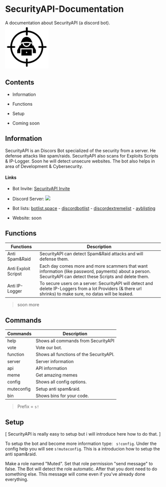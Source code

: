 # SecurityAPI-Documentation
A documentation about SecurityAPI (a discord bot).                           
<img src="other/pics/SecurityApiIcon.png?raw=true">
## Contents

- Information

- Functions

- Setup

- Coming soon


## Information

SecurityAPI is an Discors Bot specialized of the security from a server.
He defense attacks like spam/raids.
SecurityAPI also scans for Exploits Scripts & IP-Logger.
Soon he will detect unsecure websites.
The bot also helps in area of Development & Cybersecurity.

#### Links

- Bot Invite: [SecurityAPI Invite](https://discord.com/api/oauth2/authorize?client_id=748562664200077342&permissions=8&scope=bot)

- Discord Server: [<img src="https://discordapp.com/api/guilds/748588988738306219/widget.png">](https://discord.gg/5sBDQKN)


- Bot lists: [botlist.space](https://botlist.space/bot/748562664200077342) - [discordbotlist](https://discordbotlist.com/bots/securityapi) - [discordextremelist](https://discordextremelist.xyz/en-US/bots/748562664200077342) - [ayblisting](https://ayblisting.com/bots/748562664200077342)

- Website: soon

## Functions

Functions|Description|
|-------|-----------|
|Anti Spam&Raid|SecurityAPI can detect Spam&Raid attacks and will defense them.|
|Anti Exploit Scripst|Each day comes more and more scammers that want information (like password, payments) about a person. SecurityAPI can detect these Scripts and delete them.|
|Anti IP-Logger|To secure users on a server: SecurityAPI will detect and delete IP-Loggers from a lot Providers (& there url shrinks) to make sure, no datas will be leaked.|
>soon more

## Commands
Commands|Description|
|-------|-----------|
|help|Shows all commands from SecurityAPI|
|vote|Vote our bot.|
|function|Shows all functions of the SecurityAPI.|
|server| Server information|
|api| API information|
|meme| Get amazing memes|
|config| Shows all config options.|
|muteconfig | Setup anti spam&raid.|
|bin | Shows bins for your code.|

> Prefix = `s!`

## Setup

[ SecurityAPI is really easy to setup but i will introduce here how to do that. ]

To setup the bot and become more information type: ``` s!config```. Under the config help you will see `s!muteconfig`. This is a introducion how to setup the anti spam&raid.


Make a role named "Muted". Set that role permission "send message" to false. The Bot will detect the role automatic. After that you dont need to do something else. This message will come even if you've already done everything.













